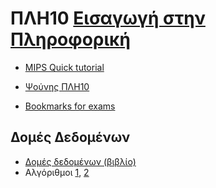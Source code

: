 # ΠΛΗ10 [Εισαγωγή στην Πληροφορική](https://www.eap.gr/education/undergraduate/computer-science/topics/#eisagogi_stin_pliroforiki)

- [MIPS Quick tutorial](https://cdn.discordapp.com/attachments/633664293384224799/765607221219426354/MIPS_Quick_Tutorial.pdf)

- [Ψούνης ΠΛΗ10](http://www.psounis.gr/plh10.html)

- [Bookmarks for exams](https://cdn.discordapp.com/attachments/633664293384224799/720382165174714408/Bookmarks_for_exams.html)

## Δομές Δεδομένων

- [Δομές δεδομένων (βιβλίο)](https://repository.kallipos.gr/handle/11419/6217)
- Αλγόριθμοι [1](https://www.hackerearth.com/practice/algorithms), [2](https://www.cs.usfca.edu/~galles/visualization/Algorithms.html)

